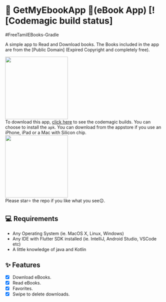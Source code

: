 # 📖 GetMyEbookApp 📖(eBook App) [![Codemagic build status]

#FreeTamilEBooks-Gradle

A simple app to Read and Download books. The Books included in the app
are from the [Public Domain]
(Expired Copyright and completely free).

<a href="https://getmyebook.in/"><img src="https://getmyebook.in/static/getmyebook_logo-removebg-preview.png" width="200"/></a>
<br>
To download this app, <a href="https://codemagic.io/apps/5e230defc5faa60315b1df62/5e230defc5faa60315b1df61/latest_build">click here</a> to see the codemagic builds. You can choose to install the `apk`.
You can download from the appstore if you use an iPhone, iPad or a Mac with Silicon chip.
<br>
<a href="https://play.google.com/store/apps/details?id=com.jskaleel.fte"><img src="https://play.google.com/intl/en_us/badges/static/images/badges/en_badge_web_generic.png" width="200"></img></a>
<br> Please star⭐ the repo if you like what you see😉.


## 💻 Requirements

- Any Operating System (ie. MacOS X, Linux, Windows)
- Any IDE with Flutter SDK installed (ie. IntelliJ, Android Studio, VSCode etc)
- A little knowledge of java and Kotlin

## ✨ Features

- [x] Download eBooks.
- [x] Read eBooks.
- [x] Favorites.
- [x] Swipe to delete downloads.

